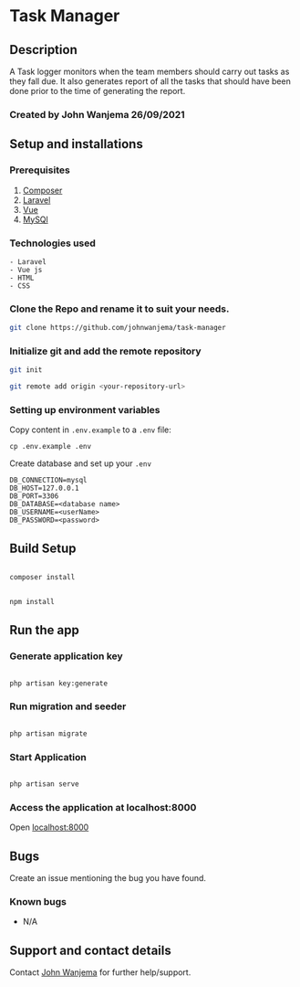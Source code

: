 # Task Manager

## Description

A Task logger monitors when the team members should carry out tasks as they fall due.
It also generates report of all the tasks that should have been done prior to the time of generating the report.


### Created by John Wanjema 26/09/2021

## Setup and installations

### Prerequisites

1. [Composer](https://getcomposer.org/)
1. [Laravel](https://laravel.com/)
2. [Vue](https://vuejs.org/)
3. [MySQl](https://www.mysql.com/)


### Technologies used

    - Laravel
    - Vue js
    - HTML
    - CSS

### Clone the Repo and rename it to suit your needs.

```bash
git clone https://github.com/johnwanjema/task-manager
```

### Initialize git and add the remote repository

```bash
git init
```

```bash
git remote add origin <your-repository-url>
```

### Setting up environment variables

Copy content in  `.env.example` to a `.env` file:

```
cp .env.example .env
```

Create database and set up  your `.env` 

```
DB_CONNECTION=mysql
DB_HOST=127.0.0.1
DB_PORT=3306
DB_DATABASE=<database name>
DB_USERNAME=<userName>
DB_PASSWORD=<password>
```


## Build Setup

``` bash

composer install
```

``` bash

npm install
```


## Run the app

### Generate application key
```bash

php artisan key:generate
```

### Run migration and seeder
```bash

php artisan migrate
```

### Start Application
```bash

php artisan serve
```

### Access the application at localhost:8000

Open [localhost:8000](http://localhost:8000/)

## Bugs

Create an issue mentioning the bug you have found.

### Known bugs

- N/A

## Support and contact details

Contact [John Wanjema](https://github.com/johnwanjema) for further help/support.

